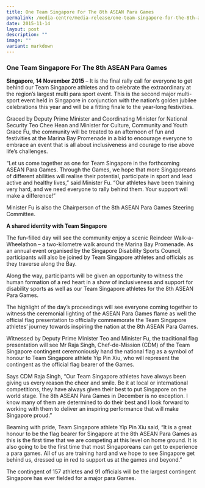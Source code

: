 ```yaml
---
title: One Team Singapore For The 8th ASEAN Para Games
permalink: /media-centre/media-release/one-team-singapore-for-the-8th-asean-para-games/
date: 2015-11-14
layout: post
description: ""
image: ""
variant: markdown
---
```

### **One Team Singapore For The 8th ASEAN Para Games**

**Singapore, 14 November 2015** – It is the final rally call for everyone to get behind our Team Singapore athletes and to celebrate the extraordinary at the region’s largest multi para sport event. This is the second major multi-sport event held in Singapore in conjunction with the nation’s golden jubilee celebrations this year and will be a fitting finale to the year-long festivities.

Graced by Deputy Prime Minister and Coordinating Minister for National Security Teo Chee Hean and Minister for Culture, Community and Youth Grace Fu, the community will be treated to an afternoon of fun and festivities at the Marina Bay Promenade in a bid to encourage everyone to embrace an event that is all about inclusiveness and courage to rise above life’s challenges.

“Let us come together as one for Team Singapore in the forthcoming ASEAN Para Games. Through the Games, we hope that more Singaporeans of different abilities will realise their potential, participate in sport and lead active and healthy lives,” said Minister Fu. “Our athletes have been training very hard, and we need everyone to rally behind them. Your support will make a difference!”

Minister Fu is also the Chairperson of the 8th ASEAN Para Games Steering Committee.

**A shared identity with Team Singapore**

The fun-filled day will see the community enjoy a scenic Reindeer Walk-a-Wheelathon – a two-kilometre walk around the Marina Bay Promenade. As an annual event organised by the Singapore Disability Sports Council, participants will also be joined by Team Singapore athletes and officials as they traverse along the Bay.

Along the way, participants will be given an opportunity to witness the human formation of a red heart in a show of inclusiveness and support for disability sports as well as our Team Singapore athletes for the 8th ASEAN Para Games.

The highlight of the day’s proceedings will see everyone coming together to witness the ceremonial lighting of the ASEAN Para Games flame as well the official flag presentation to officially commemorate the Team Singapore athletes’ journey towards inspiring the nation at the 8th ASEAN Para Games.

Witnessed by Deputy Prime Minister Teo and Minister Fu, the traditional flag presentation will see Mr Raja Singh, Chef-de-Mission (CDM) of the Team Singapore contingent ceremoniously hand the national flag as a symbol of honour to Team Singapore athlete Yip Pin Xiu, who will represent the contingent as the official flag bearer of the Games.

Says CDM Raja Singh, “Our Team Singapore athletes have always been giving us every reason the cheer and smile. Be it at local or international competitions, they have always given their best to put Singapore on the world stage. The 8th ASEAN Para Games in December is no exception. I know many of them are determined to do their best and I look forward to working with them to deliver an inspiring performance that will make Singapore proud.”

Beaming with pride, Team Singapore athlete Yip Pin Xiu said, “It is a great honour to be the flag bearer for Singapore at the 8th ASEAN Para Games as this is the first time that we are competing at this level on home ground. It is also going to be the first time that most Singaporeans can get to experience a para games. All of us are training hard and we hope to see Singapore get behind us, dressed up in red to support us at the games and beyond.”

The contingent of 157 athletes and 91 officials will be the largest contingent Singapore has ever fielded for a major para Games.
